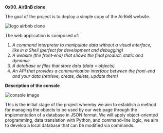 **0x00. AirBnB clone**

The goal of the project is to deploy a simple copy of the AirBnB website.

![logo airbnb clone](https://user-images.githubusercontent.com/111267046/217175544-dd115555-0e7f-43ed-b6e4-46b1bb80964e.png)


The web application is composed of:
 1. _A command interpreter to manipulate data without a visual interface, like in a Shell (perfect for development and debugging)_
 2. _A website (the front-end) that shows the final product: static and dynamic_
 3. _A database or files that store data (data = objects)_
 4. _An API that provides a communication interface between the front-end and your data (retrieve, create, delete, update them)_

**Description of the console**

 ![console image](https://user-images.githubusercontent.com/111267046/217175653-a1baa628-1aa2-40bb-a032-ff815e0f300d.png)

  
  This is the initial stage of the project whereby we aim to establish a method for managing the objects to be used by our web page through the implementation of a database in JSON format. We will apply object-oriented programming, data translation with Python, and command-line logic, we aim to develop a local database that can be modified via commands.
